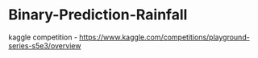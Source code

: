 # Binary-Prediction-Rainfall
kaggle competition - https://www.kaggle.com/competitions/playground-series-s5e3/overview 
